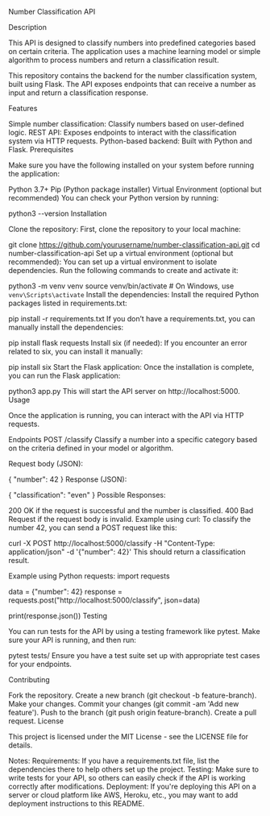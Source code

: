 Number Classification API

Description

This API is designed to classify numbers into predefined categories based on certain criteria. The application uses a machine learning model or simple algorithm to process numbers and return a classification result.

This repository contains the backend for the number classification system, built using Flask. The API exposes endpoints that can receive a number as input and return a classification response.

Features

Simple number classification: Classify numbers based on user-defined logic.
REST API: Exposes endpoints to interact with the classification system via HTTP requests.
Python-based backend: Built with Python and Flask.
Prerequisites

Make sure you have the following installed on your system before running the application:

Python 3.7+
Pip (Python package installer)
Virtual Environment (optional but recommended)
You can check your Python version by running:

python3 --version
Installation

Clone the repository:
First, clone the repository to your local machine:

git clone https://github.com/yourusername/number-classification-api.git
cd number-classification-api
Set up a virtual environment (optional but recommended):
You can set up a virtual environment to isolate dependencies. Run the following commands to create and activate it:

python3 -m venv venv
source venv/bin/activate  # On Windows, use `venv\Scripts\activate`
Install the dependencies:
Install the required Python packages listed in requirements.txt:

pip install -r requirements.txt
If you don’t have a requirements.txt, you can manually install the dependencies:

pip install flask requests
Install six (if needed):
If you encounter an error related to six, you can install it manually:

pip install six
Start the Flask application:
Once the installation is complete, you can run the Flask application:

python3 app.py
This will start the API server on http://localhost:5000.
Usage

Once the application is running, you can interact with the API via HTTP requests.

Endpoints
POST /classify
Classify a number into a specific category based on the criteria defined in your model or algorithm.

Request body (JSON):

{
  "number": 42
}
Response (JSON):

{
  "classification": "even"
}
Possible Responses:

200 OK if the request is successful and the number is classified.
400 Bad Request if the request body is invalid.
Example using curl:
To classify the number 42, you can send a POST request like this:

curl -X POST http://localhost:5000/classify -H "Content-Type: application/json" -d '{"number": 42}'
This should return a classification result.

Example using Python requests:
import requests

data = {"number": 42}
response = requests.post("http://localhost:5000/classify", json=data)

print(response.json())
Testing

You can run tests for the API by using a testing framework like pytest. Make sure your API is running, and then run:

pytest tests/
Ensure you have a test suite set up with appropriate test cases for your endpoints.

Contributing

Fork the repository.
Create a new branch (git checkout -b feature-branch).
Make your changes.
Commit your changes (git commit -am 'Add new feature').
Push to the branch (git push origin feature-branch).
Create a pull request.
License

This project is licensed under the MIT License - see the LICENSE file for details.

Notes:
Requirements: If you have a requirements.txt file, list the dependencies there to help others set up the project.
Testing: Make sure to write tests for your API, so others can easily check if the API is working correctly after modifications.
Deployment: If you're deploying this API on a server or cloud platform like AWS, Heroku, etc., you may want to add deployment instructions to this README.
